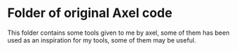 
Folder of original Axel code
============================

This folder contains some tools given to me by axel, some of them has been
used as an inspiration for my tools, some of them may be useful.
